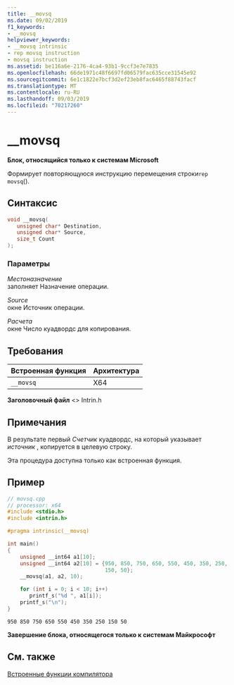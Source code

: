 ```yaml
---
title: __movsq
ms.date: 09/02/2019
f1_keywords:
- __movsq
helpviewer_keywords:
- __movsq intrinsic
- rep movsq instruction
- movsq instruction
ms.assetid: be116a6e-2176-4ca4-93b1-9ccf3e7e7835
ms.openlocfilehash: 66de1971c48f6697fd06579fac635cce31545e92
ms.sourcegitcommit: 6e1c1822e7bcf3d2ef23eb8fac6465f88743facf
ms.translationtype: MT
ms.contentlocale: ru-RU
ms.lasthandoff: 09/03/2019
ms.locfileid: "70217260"
---
```

# <a name="__movsq"></a>__movsq

**Блок, относящийся только к системам Microsoft**

Формирует повторяющуюся инструкцию перемещения строки`rep movsq`().

## <a name="syntax"></a>Синтаксис

```C
void __movsq(
   unsigned char* Destination,
   unsigned char* Source,
   size_t Count
);
```

### <a name="parameters"></a>Параметры

*Местоназначение*\
заполняет Назначение операции.

*Source*\
окне Источник операции.

*Расчета*\
окне Число куадвордс для копирования.

## <a name="requirements"></a>Требования

|Встроенная функция|Архитектура|
|---------------|------------------|
|`__movsq`|X64|

**Заголовочный файл** \<> Intrin.h

## <a name="remarks"></a>Примечания

В результате первый *Счетчик* куадвордс, на который указывает *источник* , копируется в целевую строку.

Эта процедура доступна только как встроенная функция.

## <a name="example"></a>Пример

```cpp
// movsq.cpp
// processor: x64
#include <stdio.h>
#include <intrin.h>

#pragma intrinsic(__movsq)

int main()
{
    unsigned __int64 a1[10];
    unsigned __int64 a2[10] = {950, 850, 750, 650, 550, 450, 350, 250,
                               150, 50};
    __movsq(a1, a2, 10);

    for (int i = 0; i < 10; i++)
       printf_s("%d ", a1[i]);
    printf_s("\n");
}
```

```Output
950 850 750 650 550 450 350 250 150 50
```

**Завершение блока, относящегося только к системам Майкрософт**

## <a name="see-also"></a>См. также

[Встроенные функции компилятора](../intrinsics/compiler-intrinsics.md)
